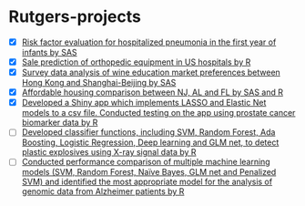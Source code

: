 # Rutgers-projects

* [x] [Risk factor evaluation for hospitalized pneumonia in the first year of infants by SAS](https://github.com/Lina-statistics/Rutgers-projects/tree/master/project1)
* [x] [Sale prediction of orthopedic equipment in US hospitals by R](https://github.com/Lina-statistics/Rutgers-projects/tree/master/project2)
* [x] [Survey data analysis of wine education market preferences between Hong Kong and Shanghai-Beijing by SAS](https://github.com/Lina-statistics/Rutgers-projects/tree/master/project3)
* [x] [Affordable housing comparison between NJ, AL and FL by SAS and R](https://github.com/Lina-statistics/Rutgers-projects/tree/master/project4)
* [x] [Developed a Shiny app which implements LASSO and Elastic Net models to a csv file. Conducted testing on the app using prostate cancer biomarker data by R](https://github.com/Lina-statistics/Rutgers-projects/tree/master/project5)
* [ ] [Developed classifier functions, including SVM, Random Forest, Ada Boosting, Logistic Regression, Deep learning and GLM net, to detect plastic explosives using X-ray signal data by R](https://github.com/Lina-statistics/Rutgers-projects/tree/master/project6)
* [ ] [Conducted performance comparison of multiple machine learning models (SVM, Random Forest, Naïve Bayes, GLM net and Penalized SVM) and identified the most appropriate model for the analysis of genomic data from Alzheimer patients by R](https://github.com/Lina-statistics/Rutgers-projects/tree/master/project7)
